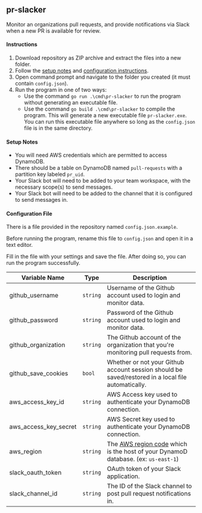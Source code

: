 ## pr-slacker
Monitor an organizations pull requests, and provide notifications via Slack when a new PR is available for review.

#### Instructions

1. Download repository as ZIP archive and extract the files into a new folder.
2. Follow the [setup notes](#setup-notes) and [configuration instructions](#configuration-file).
3. Open command prompt and navigate to the folder you created (it must contain `config.json`).
4. Run the program in one of two ways:
    - Use the command `go run .\cmd\pr-slacker` to run the program without generating an executable file.
    - Use the command `go build .\cmd\pr-slacker` to compile the program. This will generate a new executable file `pr-slacker.exe`.   
        You can run this executable file anywhere so long as the `config.json` file is in the same directory.
        
#### Setup Notes
- You will need AWS credentials which are permitted to access DynamoDB.
- There should be a table on DynamoDB named `pull-requests` with a partition key labeled `pr_uid`.
- Your Slack bot will need to be added to your team workspace, with the necessary scope(s) to send messages.
- Your Slack bot will need to be added to the channel that it is configured to send messages in.

#### Configuration File

There is a file provided in the repository named `config.json.example`.

Before running the program, rename this file to `config.json` and open it in a text editor.

Fill in the file with your settings and save the file. After doing so, you can run the program successfully.

| Variable Name         | Type          | Description                                                                                                                                            |
| -------------         | ------------- | -------------                                                                                                                                          |
| github_username       | `string`      | Username of the Github account used to login and monitor data.                                                                                         |
| github_password       | `string`      | Password of the Github account used to login and monitor data.                                                                                         |
| github_organization   | `string`      | The Github account of the organization that you're monitoring pull requests from.                                                                      |
| github_save_cookies   | `bool`        | Whether or not your Github account session should be saved/restored in a local file automatically.                                                     |
| aws_access_key_id     | `string`      | AWS Access key used to authenticate your DynamoDB connection.                                                                                          |
| aws_access_key_secret | `string`      | AWS Secret key used to authenticate your DynamoDB connection.                                                                                          |
| aws_region            | `string`      | The [AWS region code](https://docs.aws.amazon.com/general/latest/gr/ddb.html#ddb_region) which is the host of your DynamoD database. (ex: `us-east-1`) |
| slack_oauth_token     | `string`      | OAuth token of your Slack application.                                                                                                                 |
| slack_channel_id      | `string`      | The ID of the Slack channel to post pull request notifications in.                                                                                     |
